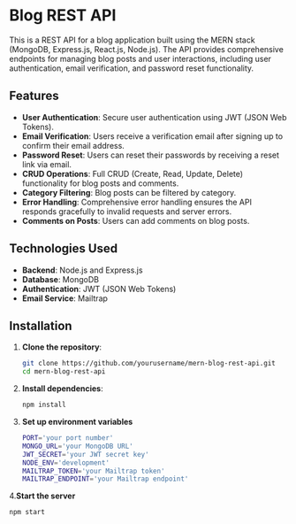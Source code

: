 # Blog REST API

This is a REST API for a blog application built using the MERN stack (MongoDB, Express.js, React.js, Node.js). The API provides comprehensive endpoints for managing blog posts and user interactions, including user authentication, email verification, and password reset functionality.

## Features

- **User Authentication**: Secure user authentication using JWT (JSON Web Tokens).
- **Email Verification**: Users receive a verification email after signing up to confirm their email address.
- **Password Reset**: Users can reset their passwords by receiving a reset link via email.
- **CRUD Operations**: Full CRUD (Create, Read, Update, Delete) functionality for blog posts and comments.
- **Category Filtering**: Blog posts can be filtered by category.
- **Error Handling**: Comprehensive error handling ensures the API responds gracefully to invalid requests and server errors.
- **Comments on Posts**: Users can add comments on blog posts.

## Technologies Used

- **Backend**: Node.js and Express.js
- **Database**: MongoDB
- **Authentication**: JWT (JSON Web Tokens)
- **Email Service**: Mailtrap

## Installation

1. **Clone the repository**:
   ```bash
   git clone https://github.com/yourusername/mern-blog-rest-api.git
   cd mern-blog-rest-api

2. **Install dependencies**:
   ```bash
   npm install

3. **Set up environment variables**
   ```bash
   PORT='your port number'
   MONGO_URL='your MongoDB URL'
   JWT_SECRET='your JWT secret key'
   NODE_ENV='development'
   MAILTRAP_TOKEN='your Mailtrap token'
   MAILTRAP_ENDPOINT='your Mailtrap endpoint'

4.**Start the server**
   ```bash
   npm start
 



